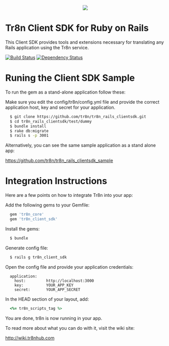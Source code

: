 <p align="center">
  <img src="https://raw.github.com/tr8n/tr8n/master/doc/screenshots/tr8nlogo.png">
</p>

Tr8n Client SDK for Ruby on Rails
===================================

This Client SDK provides tools and extensions necessary for translating any Rails application using the Tr8n service.

[![Build Status](https://travis-ci.org/tr8n/tr8n_rails_clientsdk.png?branch=master)](https://travis-ci.org/tr8n/tr8n_rails_clientsdk)
[![Dependency Status](https://www.versioneye.com/user/projects/52e4bc4cec1375b57600000f/badge.png)](https://www.versioneye.com/user/projects/52e4bc4cec1375b57600000f)


Runing the Client SDK Sample
===================================


To run the gem as a stand-alone application follow these:

Make sure you edit the config/tr8n/config.yml file and provide the correct application host, key and secret for your application.

```sh
  $ git clone https://github.com/tr8n/tr8n_rails_clientsdk.git
  $ cd tr8n_rails_clientsdk/test/dummy
  $ bundle install
  $ rake db:migrate
  $ rails s -p 3001
```

Alternatively, you can see the same sample application as a stand alone app:

https://github.com/tr8n/tr8n_rails_clientsdk_sample


# Integration Instructions

Here are a few points on how to integrate Tr8n into your app:

Add the following gems to your Gemfile:

```ruby
  gem 'tr8n_core'
  gem 'tr8n_client_sdk'
```

Install the gems:

```sh
  $ bundle
```

Generate config file:

```sh
  $ rails g tr8n_client_sdk
```

Open the config file and provide your application credentials:

```
  application:
    host:         http://localhost:3000
    key:          YOUR_APP_KEY
    secret:       YOUR_APP_SECRET
```

In the HEAD section of your layout, add:

```ruby
  <%= tr8n_scripts_tag %>
```

You are done, tr8n is now running in your app.

To read more about what you can do with it, visit the wiki site:

http://wiki.tr8nhub.com
